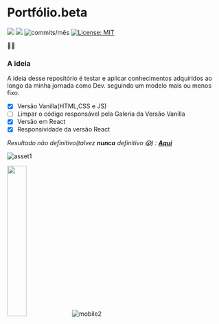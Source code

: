 
# Portfólio.beta
<img src="https://img.shields.io/github/languages/count/Pereira-Araujo/portfolio.beta?style=flat-square"/> <img src="https://img.shields.io/github/last-commit/Pereira-Araujo/portfolio.beta?style=flat-square"/> <img alt="commits/mês" src="https://img.shields.io/github/commit-activity/m/Pereira-Araujo/portfolio.beta?style=flat-square"/> [![License: MIT](https://img.shields.io/badge/License-MIT-yellow.svg)](https://opensource.org/licenses/MIT)

🚧👷
### A ideia
A ideia desse repositório é testar e aplicar conhecimentos adquiridos ao longo da minha jornada como Dev. seguindo um modelo mais ou menos fixo.

- [X] Versão Vanilla(HTML,CSS e JS)
- [ ] Limpar o código responsável pela Galeria da Versão Vanilla
- [X] Versão em React
- [X] Responsividade da versão React

*Resultado não definitivo(talvez **nunca** definitivo 😱) : [**Aqui**](https://thirsty-toys.surge.sh/)*


![asset1](https://user-images.githubusercontent.com/60116988/112471449-b0e7a700-8d4a-11eb-9f6f-0cd0ad725774.png)

<img width="30%" src="https://user-images.githubusercontent.com/60116988/112471016-20a96200-8d4a-11eb-9d72-c0fa01275f40.gif"/>![mobile2](https://user-images.githubusercontent.com/60116988/112472188-9e21a200-8d4b-11eb-8ca0-f64991997ead.png)
